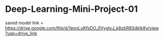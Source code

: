# Deep-Learning-Mini-Project-01

saved model link = https://drive.google.com/file/d/1eqvLuKfsDO_0VyglxJ_k8zbR8Sdklk8y/view?usp=drive_link
